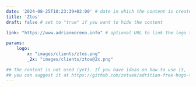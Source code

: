 ```yaml
---
date: '2024-08-25T10:23:39+02:00' # date in which the content is created - defaults to "today"
title: 'Ztos'
draft: false # set to "true" if you want to hide the content 

link: "https://www.adrianmoreno.info" # optional URL to link the logo to

params:
    logo:
        x: "images/clients/ztos.png"
        _2x: "images/clients/ztos@2x.png"

## The content is not used (yet). If you have ideas on how to use it, 
## you can suggest it at https://github.com/zetxek/adritian-free-hugo-theme/discussions 
---
```

